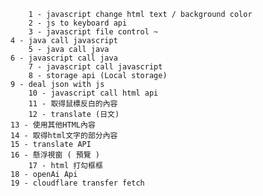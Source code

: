         1 - javascript change html text / background color
        2 - js to keyboard api
        3 - javascript file control ~
    4 - java call javascript 
        5 - java call java
    6 - javascript call java
        7 - javascript call javascript
        8 - storage api (Local storage) 
    9 - deal json with js
        10 - javascript call html api
        11 - 取得鼠標反白的內容
        12 - translate (日文)
    13 - 使用其他HTML內容
    14 - 取得html文字的部分內容
    15 - translate API
    16 - 懸浮視窗 ( 預覽 )
        17 - html 打勾框框
    18 - openAi Api 
    19 - cloudflare transfer fetch
    
